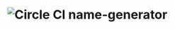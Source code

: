 ![Circle CI](https://circleci.com/gh/:as9045/:name-generator.png?circle-token=:circle-token)
name-generator
==============
